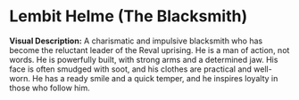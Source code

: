 # Lembit Helme (The Blacksmith)

**Visual Description:** A charismatic and impulsive blacksmith who has become the reluctant leader of the Reval uprising. He is a man of action, not words. He is powerfully built, with strong arms and a determined jaw. His face is often smudged with soot, and his clothes are practical and well-worn. He has a ready smile and a quick temper, and he inspires loyalty in those who follow him.
